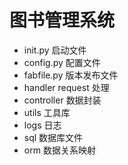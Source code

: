 # 图书管理系统
* init.py 启动文件
* config.py 配置文件
* fabfile.py 版本发布文件
* handler request 处理
* controller 数据封装
* utils 工具库
* logs 日志
* sql 数据库文件
* orm 数据关系映射
